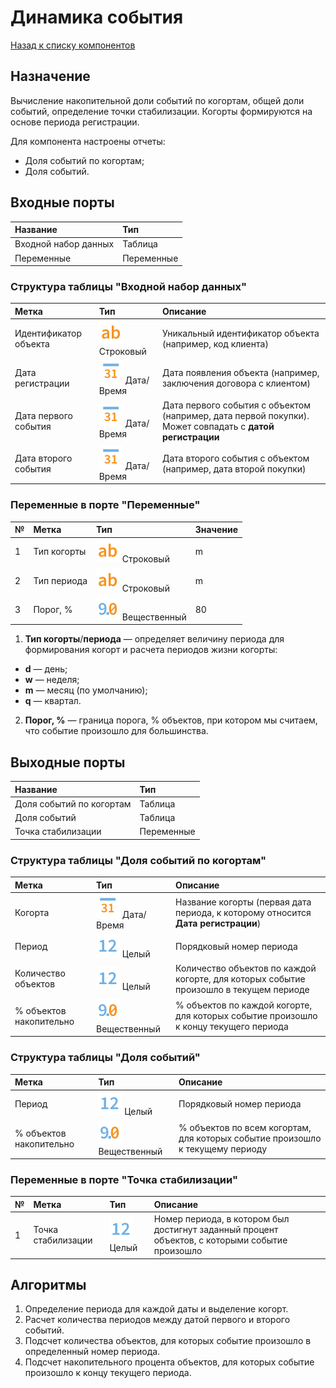 # Динамика события

[Назад к списку компонентов](../README.md)

## Назначение

Вычисление накопительной доли событий по когортам, общей доли событий, определение точки стабилизации. Когорты формируются на основе периода регистрации. 

Для компонента настроены отчеты:

* Доля событий по когортам;
* Доля событий.

## Входные порты

| Название              | Тип        |
|:----------------------|:-----------|
| Входной набор данных  | Таблица    |
| Переменные            | Переменные |

### Структура таблицы "Входной набор данных"

| Метка                   | Тип                                  | Описание                                                                                                 |
|:------------------------|:-------------------------------------|:---------------------------------------------------------------------------------------------------------|
| Идентификатор объекта   | ![](./img/string.svg) Строковый      | Уникальный идентификатор объекта (например, код клиента)                                                 |
| Дата регистрации        | ![](./img/datetime.svg) Дата/Время   | Дата появления объекта (например, заключения договора с клиентом)                                        |
| Дата первого события    | ![](./img/datetime.svg) Дата/Время   | Дата первого события с объектом (например, дата первой покупки). Может совпадать с **датой регистрации** |
| Дата второго события    | ![](./img/datetime.svg) Дата/Время   | Дата второго события с объектом (например, дата второй покупки)                                          |

### Переменные в порте "Переменные"

| № | Метка          | Тип                                        | Значение |
|:--|:---------------|:-------------------------------------------|:---------|
| 1 | Тип когорты    | ![](./img/string.svg) Строковый            | m        |
| 2 | Тип периода    | ![](./img/string.svg) Строковый            | m        |
| 3 | Порог, %       | ![](./img/realnumber.svg) Вещественный     | 80       |

1. **Тип когорты**/**периода** — определяет величину периода для формирования когорт и расчета периодов жизни когорты:

* **d** — день;
* **w** — неделя;
* **m** — месяц (по умолчанию);
* **q** — квартал.

2. **Порог, %** — граница порога, % объектов, при котором мы считаем, что событие произошло для большинства.

## Выходные порты

| Название                  | Тип        |
|:--------------------------|:-----------|
| Доля событий по когортам  | Таблица    |
| Доля событий              | Таблица    |
| Точка стабилизации        | Переменные |

### Структура таблицы "Доля событий по когортам"

| Метка                   | Тип                                       | Описание                                                                            |
|:------------------------|:------------------------------------------|:------------------------------------------------------------------------------------|
| Когорта                 | ![](./img/datetime.svg) Дата/Время        | Название когорты (первая дата периода, к которому относится **Дата регистрации**)   |
| Период                  | ![](./img/integer.svg) Целый              | Порядковый номер периода                                                            |
| Количество объектов     | ![](./img/integer.svg) Целый              | Количество объектов по каждой когорте, для которых событие произошло в текущем периоде   |
| % объектов накопительно | ![](./img/realnumber.svg) Вещественный    | % объектов по каждой когорте, для которых событие произошло к концу текущего периода     |

### Структура таблицы "Доля событий"

| Метка                   | Тип                                    | Описание |
|:------------------------|:---------------------------------------|:---------|
| Период                  | ![](./img/integer.svg) Целый           | Порядковый номер периода |
| % объектов накопительно | ![](./img/realnumber.svg) Вещественный | % объектов по всем когортам, для которых событие произошло к текущему периоду   |

### Переменные в порте "Точка стабилизации"

| № | Метка                 | Тип                            | Описание                                                                                        |
|:--|:----------------------|:-------------------------------|:------------------------------------------------------------------------------------------------|
| 1 | Точка стабилизации    | ![](./img/integer.svg) Целый   | Номер периода, в котором был достигнут заданный процент объектов, с которыми событие произошло  |

## Алгоритмы

1. Определение периода для каждой даты и выделение когорт.
2. Расчет количества периодов между датой первого и второго событий.
3. Подсчет количества объектов, для которых событие произошло в определенный номер периода.
4. Подсчет накопительного процента объектов, для которых событие произошло к концу текущего периода.
